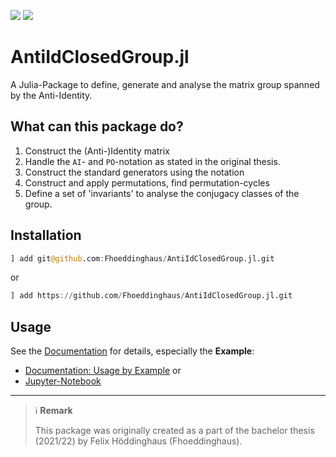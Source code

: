 ![](https://img.shields.io/badge/julia-v1.6.0-blue) [![](https://img.shields.io/badge/docs-stable-blue.svg)](https://fhoeddinghaus.github.io/AntiIdClosedGroup.jl)

# AntiIdClosedGroup.jl
A Julia-Package to define, generate and analyse the matrix group spanned by the Anti-Identity.


## What can this package do?
1. Construct the (Anti-)Identity matrix
2. Handle the `AI`- and `PO`-notation as stated in the original thesis.
3. Construct the standard generators using the notation
4. Construct and apply permutations, find permutation-cycles
5. Define a set of 'invariants' to analyse the conjugacy classes of the group.

## Installation
```julia
] add git@github.com:Fhoeddinghaus/AntiIdClosedGroup.jl.git
```

or 
```julia
] add https://github.com/Fhoeddinghaus/AntiIdClosedGroup.jl.git
```

## Usage
See the [Documentation](https://fhoeddinghaus.github.io/AntiIdClosedGroup.jl/) for details, especially the **Example**:
- [Documentation: Usage by Example](https://fhoeddinghaus.github.io/AntiIdClosedGroup.jl/example/) or
- [Jupyter-Notebook](https://github.com/Fhoeddinghaus/AntiIdClosedGroup.jl/blob/main/docs/example.ipynb)

___
> :information_source: **Remark**
> 
> This package was originally created as a part of the bachelor thesis (2021/22) by Felix Höddinghaus (Fhoeddinghaus).